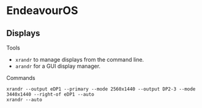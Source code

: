 # EndeavourOS

## Displays

Tools
- `xrandr` to manage displays from the command line.
- `arandr` for a GUI display manager.

Commands
```shell
xrandr --output eDP1 --primary --mode 2560x1440 --output DP2-3 --mode 3440x1440 --right-of eDP1 --auto
xrandr --auto
```
